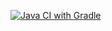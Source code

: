 [![Java CI with Gradle](https://github.com/OlgaChamina/DeliveryCard1/actions/workflows/gradle.yml/badge.svg)](https://github.com/OlgaChamina/DeliveryCard1/actions/workflows/gradle.yml)
